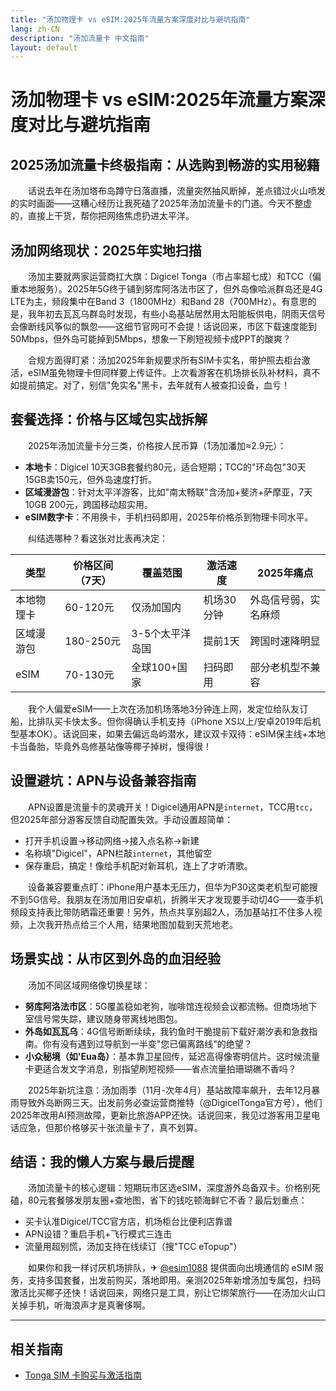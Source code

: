 ```yaml
---
title: "汤加物理卡 vs eSIM:2025年流量方案深度对比与避坑指南"
lang: zh-CN
description: "汤加流量卡 中文指南"
layout: default
---
```

# 汤加物理卡 vs eSIM:2025年流量方案深度对比与避坑指南

## 2025汤加流量卡终极指南：从选购到畅游的实用秘籍

　　话说去年在汤加塔布岛蹲守日落直播，流量突然抽风断掉，差点错过火山喷发的实时画面——这糟心经历让我死磕了2025年汤加流量卡的门道。今天不整虚的，直接上干货，帮你把网络焦虑扔进太平洋。

## 汤加网络现状：2025年实地扫描

　　汤加主要就两家运营商扛大旗：Digicel Tonga（市占率超七成）和TCC（偏重本地服务）。2025年5G终于铺到努库阿洛法市区了，但外岛像哈派群岛还是4G LTE为主，频段集中在Band 3（1800MHz）和Band 28（700MHz）。有意思的是，我年初去瓦瓦乌群岛时发现，有些小岛基站居然用太阳能板供电，阴雨天信号会像断线风筝似的飘忽——这细节官网可不会提！话说回来，市区下载速度能到50Mbps，但外岛可能掉到5Mbps，想象一下刷短视频卡成PPT的酸爽？

　　合规方面得盯紧：汤加2025年新规要求所有SIM卡实名，带护照去柜台激活，eSIM虽免物理卡但同样要上传证件。上次看游客在机场排长队补材料，真不如提前搞定。对了，别信"免实名"黑卡，去年就有人被查扣设备，血亏！

## 套餐选择：价格与区域包实战拆解

　　2025年汤加流量卡分三类，价格按人民币算（1汤加潘加≈2.9元）：
- **本地卡**：Digicel 10天3GB套餐约80元，适合短期；TCC的"环岛包"30天15GB卖150元，但外岛速度打折。
- **区域漫游包**：针对太平洋游客，比如"南太畅联"含汤加+斐济+萨摩亚，7天10GB 200元，跨国移动超实用。
- **eSIM数字卡**：不用换卡，手机扫码即用，2025年价格杀到物理卡同水平。

　　纠结选哪种？看这张对比表再决定：

| 类型       | 价格区间（7天） | 覆盖范围       | 激活速度 | 2025年痛点         |
|------------|----------------|----------------|----------|--------------------|
| 本地物理卡 | 60-120元       | 仅汤加国内     | 机场30分钟 | 外岛信号弱，实名麻烦 |
| 区域漫游包 | 180-250元      | 3-5个太平洋岛国 | 提前1天  | 跨国时速降明显     |
| eSIM       | 70-130元       | 全球100+国家   | 扫码即用 | 部分老机型不兼容   |

　　我个人偏爱eSIM——上次在汤加机场落地3分钟连上网，发定位给队友订船，比排队买卡快太多。但你得确认手机支持（iPhone XS以上/安卓2019年后机型基本OK）。话说回来，如果去偏远岛屿潜水，建议双卡双待：eSIM保主线+本地卡当备胎，毕竟外岛修基站像等椰子掉树，慢得很！

## 设置避坑：APN与设备兼容指南

　　APN设置是流量卡的灵魂开关！Digicel通用APN是`internet`，TCC用`tcc`，但2025年部分游客反馈自动配置失效。手动设置超简单：
- 打开手机设置→移动网络→接入点名称→新建
- 名称填"Digicel"，APN栏敲`internet`，其他留空
- 保存重启，搞定！像给手机配对新耳机，连上了才听清歌。

　　设备兼容要重点盯：iPhone用户基本无压力，但华为P30这类老机型可能搜不到5G信号。我朋友在汤加用旧安卓机，折腾半天才发现要手动切4G——查手机频段支持表比带防晒霜还重要！另外，热点共享别超2人，汤加基站扛不住多人视频，上次我开热点给三个人用，结果地图加载到天荒地老。

## 场景实战：从市区到外岛的血泪经验

　　汤加不同区域网络像切换星球：
- **努库阿洛法市区**：5G覆盖稳如老狗，咖啡馆连视频会议都流畅。但商场地下室信号常失踪，建议随身带离线地图包。
- **外岛如瓦瓦乌**：4G信号断断续续，我钓鱼时干脆提前下载好潮汐表和急救指南。你有没有遇到过导航到一半变"您已偏离路线"的绝望？
- **小众秘境（如'Eua岛）**：基本靠卫星回传，延迟高得像寄明信片。这时候流量卡更适合发文字消息，别指望刷短视频——省点流量拍珊瑚礁不香吗？

　　2025年新坑注意：汤加雨季（11月-次年4月）基站故障率飙升，去年12月暴雨导致外岛断网三天。出发前务必查运营商推特（@DigicelTonga官方号），他们2025年改用AI预测故障，更新比旅游APP还快。话说回来，我见过游客用卫星电话应急，但那价格够买十张流量卡了，真不划算。

## 结语：我的懒人方案与最后提醒

　　汤加流量卡的核心逻辑：短期玩市区选eSIM，深度游外岛备双卡。价格别死磕，80元套餐够发朋友圈+查地图，省下的钱吃顿海鲜它不香？最后划重点：
- 买卡认准Digicel/TCC官方店，机场柜台比便利店靠谱
- APN设错？重启手机+飞行模式三连击
- 流量用超别慌，汤加支持在线续订（搜"TCC eTopup"）

　　如果你和我一样讨厌机场排队，✈ [@esim1088](https://t.me/s/esim1088) 提供面向出境通信的 eSIM 服务，支持多国套餐，出发前购买，落地即用。亲测2025年新增汤加专属包，扫码激活比买椰子还快！话说回来，网络只是工具，别让它绑架旅行——在汤加火山口关掉手机，听海浪声才是真奢侈啊。

<!-- crosslink -->
---

## 相关指南

- [Tonga SIM 卡购买与激活指南](https://faciylike.github.io/tonga-sim-guides)
